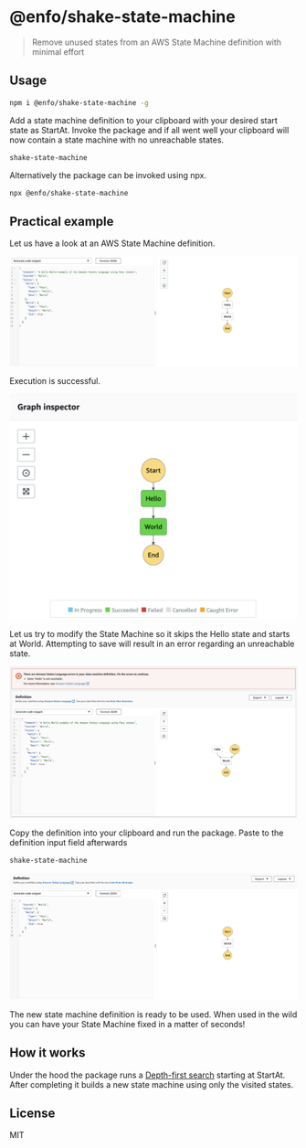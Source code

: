 # @enfo/shake-state-machine

> Remove unused states from an AWS State Machine definition with minimal effort

## Usage

```sh
npm i @enfo/shake-state-machine -g
```

Add a state machine definition to your clipboard with your desired start state as StartAt. Invoke the package and if all went well your clipboard will now contain a state machine with no unreachable states.

```sh
shake-state-machine
```

Alternatively the package can be invoked using npx.

```sh
npx @enfo/shake-state-machine
```

## Practical example

Let us have a look at an AWS State Machine definition.

![Hello World State Machine](https://github.com/enfogroup/shake-state-machine/blob/master/media/helloworld.png)

Execution is successful.

![Successful execution](https://github.com/enfogroup/shake-state-machine/blob/master/media/execution.png)

Let us try to modify the State Machine so it skips the Hello state and starts at World. Attempting to save will result in an error regarding an unreachable state.

![State "Hello" is not reachable](https://github.com/enfogroup/shake-state-machine/blob/master/media/broken.png)

Copy the definition into your clipboard and run the package. Paste to the definition input field afterwards

```sh
shake-state-machine
```

![Just World](https://github.com/enfogroup/shake-state-machine/blob/master/media/fixed.png)

The new state machine definition is ready to be used. When used in the wild you can have your State Machine fixed in a matter of seconds!

## How it works

Under the hood the package runs a [Depth-first search](https://en.wikipedia.org/wiki/Depth-first_search) starting at StartAt. After completing it builds a new state machine using only the visited states.

## License

MIT
